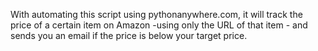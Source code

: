 With automating this script using pythonanywhere.com, it will track the price of a certain item on Amazon -using only the URL of that item - and sends you an email if the price is below your target price.
